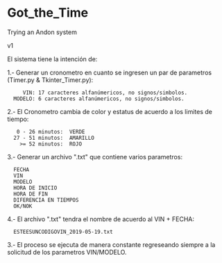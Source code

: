 # Got_the_Time
Trying an Andon system

v1

El sistema tiene la intención de:

1.- Generar un cronometro en cuanto se ingresen un par de parametros (Timer.py & Tkinter_Timer.py):

         VIN: 17 caracteres alfanúmericos, no signos/simbolos.
      MODELO: 6 caracteres alfanúmericos, no signos/simbolos.

2.- El Cronometro cambia de color y estatus de acuerdo a los limites de tiempo:
      
       0 - 26 minutos:  VERDE
      27 - 51 minutos:  AMARILLO
        >= 52 minutos:  ROJO

3.- Generar un archivo ".txt" que contiene varios parametros:

      FECHA
      VIN
      MODELO
      HORA DE INICIO
      HORA DE FIN
      DIFERENCIA EN TIEMPOS
      OK/NOK

4.- El archivo ".txt" tendra el nombre de acuerdo al VIN + FECHA:

      ESTEESUNCODIGOVIN_2019-05-19.txt

3.- El proceso se ejecuta de manera constante regreseando siempre a la solicitud de los parametros VIN/MODELO.
